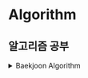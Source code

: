 # Algorithm
## 알고리즘 공부

<details>
  <summary>Baekjoon Algorithm</summary>
  <div markdown="1">
  
 <details>
   <summary>&nbsp;&nbsp;&nbsp;[CLASS 1] 문제 보기</summary>
    <div markdown="1">
  
- [[1000] A+B](https://github.com/okpyo12/Algorithm/tree/master/CLASSS%201/Baekjoon_1000)
- [[1001] A-B](https://github.com/okpyo12/Algorithm/tree/master/CLASSS%201/Baekjoon_1001)
- [[1008] A/B](https://github.com/okpyo12/Algorithm/tree/master/CLASSS%201/Baekjoon_1008)
- [[1152] 단어의 개수](https://github.com/okpyo12/Algorithm/tree/master/CLASSS%201/Baekjoon_1152)
- [[1157] 단어 공부](https://github.com/okpyo12/Algorithm/tree/master/CLASSS%201/Baekjoon_1157)
- [[1330] 두 수 비교하기](https://github.com/okpyo12/Algorithm/tree/master/CLASSS%201/Baekjoon_1330)
- [[1546] 평균](https://github.com/okpyo12/Algorithm/tree/master/CLASSS%201/Baekjoon_1546)
- [[2438] 별 찍기 - 1](https://github.com/okpyo12/Algorithm/tree/master/CLASSS%201/Baekjoon_2438)
- [[2439] 별 찍기 - 2](https://github.com/okpyo12/Algorithm/tree/master/CLASSS%201/Baekjoon_2439)
- [[2475] 검증수](https://github.com/okpyo12/Algorithm/tree/master/CLASSS%201/Baekjoon_2475)
- [[2557] Hello World](https://github.com/okpyo12/Algorithm/tree/master/CLASSS%201/Baekjoon_2557)
- [[2562] 최댓값](https://github.com/okpyo12/Algorithm/tree/master/CLASSS%201/Baekjoon_2562)
- [[2577] 숫자의 개수](https://github.com/okpyo12/Algorithm/tree/master/CLASSS%201/Baekjoon_2577)
- [[2675] 문자열 반복](https://github.com/okpyo12/Algorithm/tree/master/CLASSS%201/Baekjoon_2675)
- [[2739] 구구단](https://github.com/okpyo12/Algorithm/tree/master/CLASSS%201/Baekjoon_2739)
- [[2741] N 찍기](https://github.com/okpyo12/Algorithm/tree/master/CLASSS%201/Baekjoon_2741)
- [[2742] 기찍 N](https://github.com/okpyo12/Algorithm/tree/master/CLASSS%201/Baekjoon_2742)
- [[2753] 윤년](https://github.com/okpyo12/Algorithm/tree/master/CLASSS%201/Baekjoon_2753)
- [[2884] 알람 시계](https://github.com/okpyo12/Algorithm/tree/master/CLASSS%201/Baekjoon_2884)
- [[2908] 상수](https://github.com/okpyo12/Algorithm/tree/master/CLASSS%201/Baekjoon_2908)
- [[2920] 음계](https://github.com/okpyo12/Algorithm/tree/master/CLASSS%201/Baekjoon_2920)
- [[3052] 나머지](https://github.com/okpyo12/Algorithm/tree/master/CLASSS%201/Baekjoon_3052)
- [[8958] OX퀴즈](https://github.com/okpyo12/Algorithm/tree/master/CLASSS%201/Baekjoon_8958)
- [[9498] 시험 성적](https://github.com/okpyo12/Algorithm/tree/master/CLASSS%201/Baekjoon_9498)
- [[10171] 고양이](https://github.com/okpyo12/Algorithm/tree/master/CLASSS%201/Baekjoon_10171)
- [[10172] 개](https://github.com/okpyo12/Algorithm/tree/master/CLASSS%201/Baekjoon_10172)
- [[10809] 알파벳 찾기](https://github.com/okpyo12/Algorithm/tree/master/CLASSS%201/Baekjoon_10809)
- [[10818] 최소, 최대](https://github.com/okpyo12/Algorithm/tree/master/CLASSS%201/Baekjoon_10818)
- [[10869] 사칙연산](https://github.com/okpyo12/Algorithm/tree/master/CLASSS%201/Baekjoon_10869)
- [[10871] X보다 작은 수](https://github.com/okpyo12/Algorithm/tree/master/CLASSS%201/Baekjoon_10871)
- [[10950] A+B - 3](https://github.com/okpyo12/Algorithm/tree/master/CLASSS%201/Baekjoon_10950)
- [[10951] A+B - 4](https://github.com/okpyo12/Algorithm/tree/master/CLASSS%201/Baekjoon_10951)
- [[10952] A+B - 5](https://github.com/okpyo12/Algorithm/tree/master/CLASSS%201/Baekjoon_10952)
- [[10998] AxB](https://github.com/okpyo12/Algorithm/tree/master/CLASSS%201/Baekjoon_10998)
- [[11654] 아스키 코드](https://github.com/okpyo12/Algorithm/tree/master/CLASSS%201/Baekjoon_11654)
- [[11720] 숫자의 합](https://github.com/okpyo12/Algorithm/tree/master/CLASSS%201/Baekjoon_11720)

  </div>
  </details>
  
    </div>
  </details>
